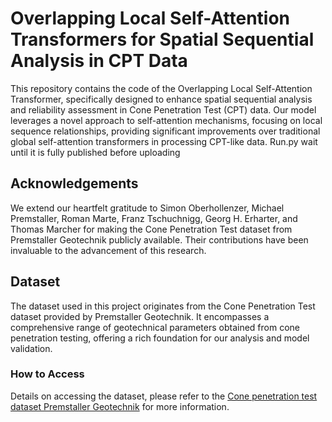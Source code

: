 # Overlapping Local Self-Attention Transformers for Spatial Sequential Analysis in CPT Data

This repository contains the code of the Overlapping Local Self-Attention Transformer, specifically designed to enhance spatial sequential analysis and reliability assessment in Cone Penetration Test (CPT) data. Our model leverages a novel approach to self-attention mechanisms, focusing on local sequence relationships, providing significant improvements over traditional global self-attention transformers in processing CPT-like data. Run.py wait until it is fully published before uploading

## Acknowledgements

We extend our heartfelt gratitude to Simon Oberhollenzer, Michael Premstaller, Roman Marte, Franz Tschuchnigg, Georg H. Erharter, and Thomas Marcher for making the Cone Penetration Test dataset from Premstaller Geotechnik publicly available. Their contributions have been invaluable to the advancement of this research.

## Dataset

The dataset used in this project originates from the Cone Penetration Test dataset provided by Premstaller Geotechnik. It encompasses a comprehensive range of geotechnical parameters obtained from cone penetration testing, offering a rich foundation for our analysis and model validation.

### How to Access

Details on accessing the dataset, please refer to the [Cone penetration test dataset Premstaller Geotechnik](https://doi.org/10.1016/j.dib.2020.106618) for more information.
